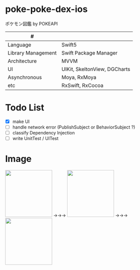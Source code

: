 # poke-poke-dex-ios
ポケモン図鑑 by POKEAPI 

| # | |
| ---- | ---- |
| Language| Swift5 |
| Library Management | Swift Package Manager |
| Architecture | MVVM |
| UI | UIKit, SkeltonView, DGCharts |
| Asynchronous | Moya, RxMoya |
| etc | RxSwift, RxCocoa |

# Todo List
- [x] make UI 
- [ ] handle network error  (PublishSubject or BehaviorSubject ?)
- [ ] classify Dependency Injection
- [ ] write UnitTest / UITest

# Image
<img width=150 src="https://github.com/kuskyst/poke-poke-dex-ios/assets/126965999/9f4c2f7f-91d5-4e63-9f85-cfc0fad8fb28">
→→→
<img width=150 src="https://github.com/kuskyst/poke-poke-dex-ios/assets/126965999/444702ba-4cb9-4996-8998-98af6db26bab">
→→→
<img width=150 src="https://github.com/kuskyst/poke-poke-dex-ios/assets/126965999/9613a7eb-7d7a-47c6-b15e-6ca9202791ab">
